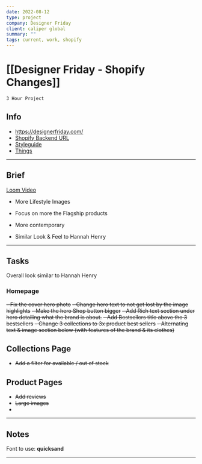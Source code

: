 ```yaml
---
date: 2022-08-12
type: project
company: Designer Friday
client: caliper global
summary: ""
tags: current, work, shopify
---
```


# [[Designer Friday - Shopify Changes]]
`3 Hour Project`

## Info
- https://designerfriday.com/ 
- [Shopify Backend URL](https://designerfriday.myshopify.com/admin)
- [Styleguide](https://docs.google.com/presentation/d/1HJKbMPW6uitT8GMtViGTFIn3DBzRy1oUbaJov8oja6c/edit?usp=sharing)
- [Things](obsidian://open?vault=Phil&file=1%20Projects%2FWork%2FDesigner%20Friday%20-%20Shopify%20Changes)

---

## Brief
[Loom Video](https://www.loom.com/share/db1e6c90291040c1809a9df106282149)

- More Lifestyle Images
- Focus on more the Flagship products
- More contemporary

- Similar Look & Feel to Hannah Henry

---

## Tasks

Overall look similar to Hannah Henry

### Homepage
~~- Fix the cover hero photo~~
~~- Change hero text to not get lost by the image highlights~~ 
~~- Make the hero Shop button bigger~~
~~- Add Rich text section under hero detailing what the brand is about.~~ 
~~- Add Bestsellers title above the 3 bestsellers~~
~~- Change 3 collections to 3x product best sellers~~
~~- Alternating text & image section below (with features of the brand & its clothes)~~

## Collections Page
- ~~Add a filter for available / out of stock~~ 

## Product Pages
- ~~Add reviews~~
- ~~Large images~~
- 

---

## Notes

Font to use: **quicksand**


---